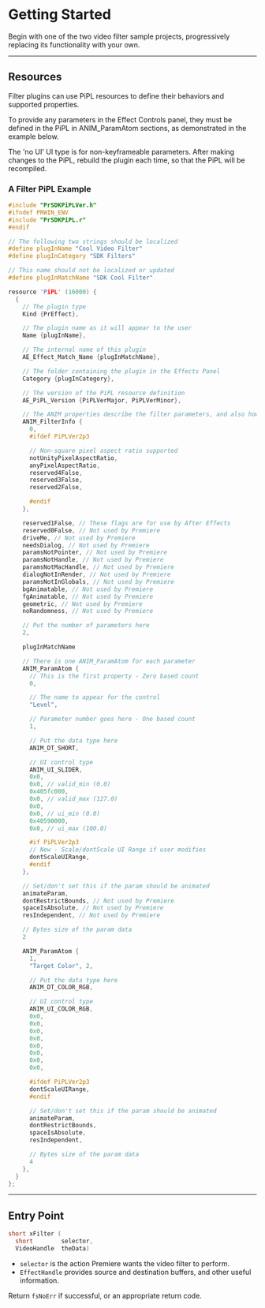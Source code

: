 # Getting Started

Begin with one of the two video filter sample projects, progressively replacing its functionality with your own.

---

## Resources

Filter plugins can use PiPL resources to define their behaviors and supported properties.

To provide any parameters in the Effect Controls panel, they must be defined in the PiPL in ANIM_ParamAtom sections, as demonstrated in the example below.

The 'no UI' UI type is for non-keyframeable parameters. After making changes to the PiPL, rebuild the plugin each time, so that the PiPL will be recompiled.

### A Filter PiPL Example

```cpp
#include "PrSDKPiPLVer.h"
#ifndef PRWIN_ENV
#include "PrSDKPiPL.r"
#endif

// The following two strings should be localized
#define plugInName "Cool Video Filter"
#define plugInCategory "SDK Filters"

// This name should not be localized or updated
#define plugInMatchName "SDK Cool Filter"

resource 'PiPL' (16000) {
  {
    // The plugin type
    Kind {PrEffect},

    // The plugin name as it will appear to the user
    Name {plugInName},

    // The internal name of this plugin
    AE_Effect_Match_Name {plugInMatchName},

    // The folder containing the plugin in the Effects Panel
    Category {plugInCategory},

    // The version of the PiPL resource definition
    AE_PiPL_Version {PiPLVerMajor, PiPLVerMinor},

    // The ANIM properties describe the filter parameters, and also how the data is stored in the project file. There is one ANIM_FilterInfo property followed by n ANIM_ParamAtoms
    ANIM_FilterInfo {
      0,
      #ifdef PiPLVer2p3

      // Non-square pixel aspect ratio supported
      notUnityPixelAspectRatio,
      anyPixelAspectRatio,
      reserved4False,
      reserved3False,
      reserved2False,

      #endif
    },

    reserved1False, // These flags are for use by After Effects
    reserved0False, // Not used by Premiere
    driveMe, // Not used by Premiere
    needsDialog, // Not used by Premiere
    paramsNotPointer, // Not used by Premiere
    paramsNotHandle, // Not used by Premiere
    paramsNotMacHandle, // Not used by Premiere
    dialogNotInRender, // Not used by Premiere
    paramsNotInGlobals, // Not used by Premiere
    bgAnimatable, // Not used by Premiere
    fgAnimatable, // Not used by Premiere
    geometric, // Not used by Premiere
    noRandomness, // Not used by Premiere

    // Put the number of parameters here
    2,

    plugInMatchName

    // There is one ANIM_ParamAtom for each parameter
    ANIM_ParamAtom {
      // This is the first property - Zero based count
      0,

      // The name to appear for the control
      "Level",

      // Parameter number goes here - One based count
      1,

      // Put the data type here
      ANIM_DT_SHORT,

      // UI control type
      ANIM_UI_SLIDER,
      0x0,
      0x0, // valid_min (0.0)
      0x405fc000,
      0x0, // valid_max (127.0)
      0x0,
      0x0, // ui_min (0.0)
      0x40590000,
      0x0, // ui_max (100.0)

      #if PiPLVer2p3
      // New - Scale/dontScale UI Range if user modifies
      dontScaleUIRange,
      #endif
    },

    // Set/don't set this if the param should be animated
    animateParam,
    dontRestrictBounds, // Not used by Premiere
    spaceIsAbsolute, // Not used by Premiere
    resIndependent, // Not used by Premiere

    // Bytes size of the param data
    2

    ANIM_ParamAtom {
      1,
      "Target Color", 2,

      // Put the data type here
      ANIM_DT_COLOR_RGB,

      // UI control type
      ANIM_UI_COLOR_RGB,
      0x0,
      0x0,
      0x0,
      0x0,
      0x0,
      0x0,
      0x0,
      0x0,

      #ifdef PiPLVer2p3
      dontScaleUIRange,
      #endif

      // Set/don't set this if the param should be animated
      animateParam,
      dontRestrictBounds,
      spaceIsAbsolute,
      resIndependent,

      // Bytes size of the param data
      4
    },
  }
};
```

---

## Entry Point

```cpp
short xFilter (
  short        selector,
  VideoHandle  theData)
```

- `selector` is the action Premiere wants the video filter to perform.
- `EffectHandle` provides source and destination buffers, and other useful information.

Return `fsNoErr` if successful, or an appropriate return code.
